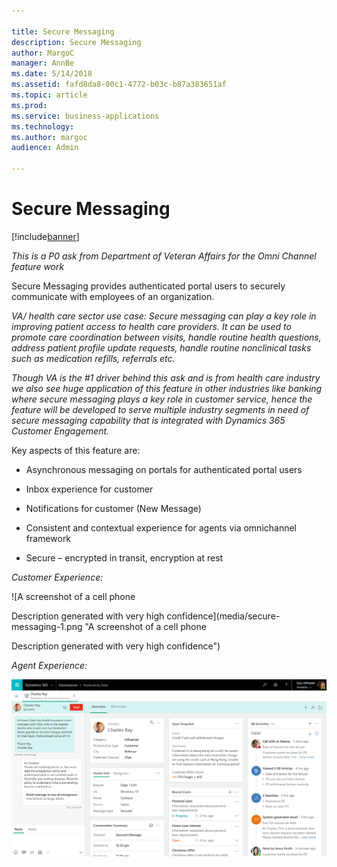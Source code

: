```yaml
---

title: Secure Messaging
description: Secure Messaging
author: MargoC
manager: AnnBe
ms.date: 5/14/2018
ms.assetid: fafd8da8-00c1-4772-b03c-b87a383651af
ms.topic: article
ms.prod: 
ms.service: business-applications
ms.technology: 
ms.author: margoc
audience: Admin

---
```

#  Secure Messaging


[!include[banner](../../../includes/banner.md)]

*This is a P0 ask from Department of Veteran Affairs for the Omni Channel
feature work*

Secure Messaging provides authenticated portal users to securely communicate
with employees of an organization.

*VA/ health care sector use case: Secure messaging can play a key role in
improving patient access to health care providers. It can be used to promote
care coordination between visits, handle routine health questions, address
patient profile update requests, handle routine nonclinical tasks such as
medication refills, referrals etc.*

*Though VA is the \#1 driver behind this ask and is from health care industry we
also see huge application of this feature in other industries like banking where
secure messaging plays a key role in customer service, hence the feature will be
developed to serve multiple industry segments in need of secure messaging
capability that is integrated with Dynamics 365 Customer Engagement.*

Key aspects of this feature are:

-   Asynchronous messaging on portals for authenticated portal users

-   Inbox experience for customer

-   Notifications for customer (New Message)

-   Consistent and contextual experience for agents via omnichannel framework

-   Secure – encrypted in transit, encryption at rest

*Customer Experience:*

![A screenshot of a cell phone

Description generated with very high confidence](media/secure-messaging-1.png "A screenshot of a cell phone

Description generated with very high confidence")
<!-- picture -->


*Agent Experience:*

![](media/secure-messaging-2.png "")
<!-- picture -->

